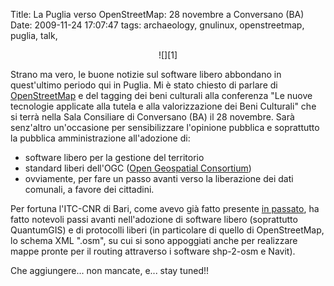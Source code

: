 Title: La Puglia verso OpenStreetMap: 28 novembre a Conversano (BA)
Date:  2009-11-24 17:07:47
tags: archaeology, gnulinux, openstreetmap, puglia, talk,

<center>![][1]</center>

Strano ma vero, le buone notizie sul software libero abbondano in quest'ultimo
periodo qui in Puglia. Mi è stato chiesto di parlare di [OpenStreetMap][3] e
del tagging dei beni culturali alla conferenza "Le nuove tecnologie applicate
alla tutela e alla valorizzazione dei Beni Culturali" che si terrà nella Sala
Consiliare di Conversano (BA) il 28 novembre. Sarà senz'altro un'occasione per
sensibilizzare l'opinione pubblica e soprattutto la pubblica amministrazione
all'adozione di:

  * software libero per la gestione del territorio
  * standard liberi dell'OGC ([Open Geospatial Consortium][4])
  * ovviamente, per fare un passo avanti verso la liberazione dei dati comunali, a favore dei cittadini.

Per fortuna l'ITC-CNR di Bari, come avevo già fatto presente [in passato][5],
ha fatto notevoli passi avanti nell'adozione di software libero (soprattutto
QuantumGIS) e di protocolli liberi (in particolare di quello di OpenStreetMap, lo
schema XML ".osm", su cui si sono appoggiati anche per realizzare mappe pronte
per il routing attraverso i software shp-2-osm e Navit).


Che aggiungere... non mancate, e... stay tuned!!

   [1]: http://dl.dropbox.com/u/369614/blog/img_red/locandinadh.jpg

   [3]: http://www.openstreetmap.org/

   [4]: http://www.opengeospatial.org/

   [5]: http://dl.dropbox.com/u/369614/blog/public_html/FradeveOpenblog/posts/2009/05/openstreetmap-e-itc-cnr-di-bari-convivenza.html
